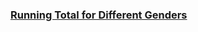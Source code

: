 ### [Running Total for Different Genders](https://leetcode.com/problems/running-total-for-different-genders)


